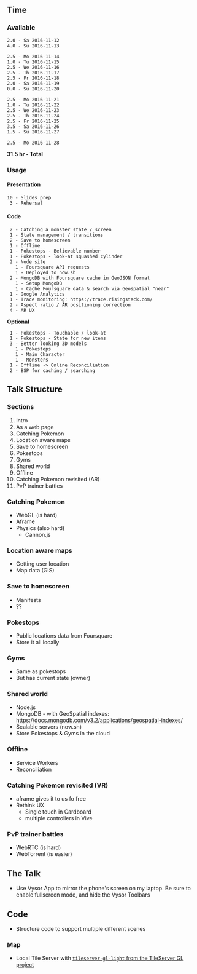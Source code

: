 ## Time

### Available

```
2.0 - Sa 2016-11-12
4.0 - Su 2016-11-13

2.5 - Mo 2016-11-14
1.0 - Tu 2016-11-15
2.5 - We 2016-11-16
2.5 - Th 2016-11-17
2.5 - Fr 2016-11-18
2.0 - Sa 2016-11-19
0.0 - Su 2016-11-20

2.5 - Mo 2016-11-21
1.0 - Tu 2016-11-22
2.5 - We 2016-11-23
2.5 - Th 2016-11-24
2.5 - Fr 2016-11-25
3.5 - Sa 2016-11-26
1.5 - Su 2016-11-27

2.5 - Mo 2016-11-28
```

**31.5 hr - Total**

### Usage

#### Presentation

```
10 - Slides prep
 3 - Rehersal
```

#### Code

```
 2 - Catching a monster state / screen
 1 - State management / transitions
 2 - Save to homescreen
 1 - Offline
 1 - Pokestops - Believable number
 1 - Pokestops - look-at squashed cylinder
 2 - Node site
   1 - Foursquare API requests
   1 - Deployed to now.sh
 2 - MongoDB with Foursquare cache in GeoJSON format
   1 - Setup MongoDB
   1 - Cache Foursquare data & search via Geospatial "near"
 1 - Google Analytics
 1 - Trace monitoring: https://trace.risingstack.com/
 2 - Aspect ratio / AR positioning correction
 4 - AR UX
```

**Optional**

```
 1 - Pokestops - Touchable / look-at
 1 - Pokestops - State for new items
 3 - Better looking 3D models
   1 - Pokestops
   1 - Main Character
   1 - Monsters
 1 - Offline -> Online Reconciliation
 2 - BSP for caching / searching
```

## Talk Structure

### Sections

1. Intro
1. As a web page
1. Catching Pokemon
1. Location aware maps
1. Save to homescreen
1. Pokestops
1. Gyms
1. Shared world
1. Offline
1. Catching Pokemon revisited (AR)
1. PvP trainer battles

### Catching Pokemon

* WebGL (is hard)
* Aframe
* Physics (also hard)
  * Cannon.js

### Location aware maps

* Getting user location
* Map data (GIS)

### Save to homescreen

* Manifests
* ??

### Pokestops

* Public locations data from Foursquare
* Store it all locally

### Gyms

* Same as pokestops
* But has current state (owner)

### Shared world

* Node.js
* MongoDB - with GeoSpatial indexes: https://docs.mongodb.com/v3.2/applications/geospatial-indexes/
* Scalable servers (now.sh)
* Store Pokestops & Gyms in the cloud

### Offline

* Service Workers
* Reconciliation

### Catching Pokemon revisited (VR)

* aframe gives it to us fo free
* Rethink UX
  * Single touch in Cardboard
  * multiple controllers in Vive

### PvP trainer battles

* WebRTC (is hard)
* WebTorrent (is easier)

## The Talk

- Use Vysor App to mirror the phone's screen on my laptop.
  Be sure to enable fullscreen mode, and hide the Vysor Toolbars

## Code

- Structure code to support multiple different scenes

### Map

- Local Tile Server with [`tileserver-gl-light` from the TileServer GL project](https://github.com/klokantech/tileserver-gl)
